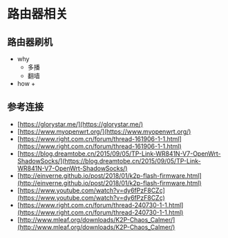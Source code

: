 # 路由器相关


## 路由器刷机
+ why 
    + 多播
    + 翻墙
+ how
    + 


## 参考连接
+ [https://glorystar.me/](https://glorystar.me/)
+ [https://www.myopenwrt.org/](https://www.myopenwrt.org/)
+ [https://www.right.com.cn/forum/thread-161906-1-1.html](https://www.right.com.cn/forum/thread-161906-1-1.html)
+ [https://blog.dreamtobe.cn/2015/09/05/TP-Link-WR841N-V7-OpenWrt-ShadowSocks/](https://blog.dreamtobe.cn/2015/09/05/TP-Link-WR841N-V7-OpenWrt-ShadowSocks/)
+ [http://einverne.github.io/post/2018/01/k2p-flash-firmware.html](http://einverne.github.io/post/2018/01/k2p-flash-firmware.html)
+ [https://www.youtube.com/watch?v=dy6fPzF8CZc](https://www.youtube.com/watch?v=dy6fPzF8CZc)
+ [https://www.right.com.cn/forum/thread-240730-1-1.html](https://www.right.com.cn/forum/thread-240730-1-1.html)
+ [http://www.mleaf.org/downloads/K2P-Chaos_Calmer/](http://www.mleaf.org/downloads/K2P-Chaos_Calmer/)